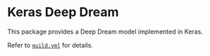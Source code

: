 # Keras Deep Dream

This package provides a Deep Dream model implemented in Keras.

Refer to [`guild.yml`](guild.yml) for details.
